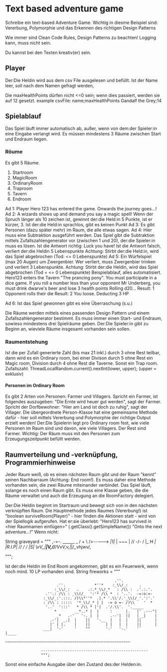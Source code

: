 # Text based  adventure game
Schreibe ein text-based Adventure Game.
Wichtig in diesme Beispiel sind: Vererbung, Polymorphie und das Erkennen des richtigen Design Patterns

Wie immer sind Clean Code Rules, Design Patterns zu beachten! Logging kann, muss nicht sein.

Du kannst bei den Texten kreativ(er) sein.

## Player
Der:Die Heldin wird aus dem csv File ausgelesen und befüllt. Ist der Name leer, soll nach dem Namen gefragt werden,

Die maxHealthPoints dürfen nicht <=0 sein; wenn dies passiert, werden sie auf 12 gesetzt. 
example csvFile:
name;maxHealthPoints
Gandalf the Grey;14

## Spielablauf
Das Spiel läuft immer automatisch ab, außer, wenn von dem:der Spieler:in eine Eingabe verlangt wird.
Es müssen mindestens 3 Räume zwischen Start und Endraum liegen.

### Röume
Es gibt 5 Räume. 
1. Startroom
2. MagicRoom
3. OrdinaryRoom
4. Traproom
5. Tavern
6. Endroom

Ad 1:
Player Hero 123 has entered the game. Onwards the journey goes...!
Ad 2:
A wizards shows up and demand you say a magic spell!
Wenn der Spruch länger als 10 zeichen ist, gewinnt der:die Held:in 5 Punkte, ist er kürzer, 3. Ist der:die Held:in sprachlos, gibt es keinen Punkt
Ad 3:
Es gibt Personen (dazu später mehr) im Raum, die alle etwas sagen. 
Ad 4:
Hier muss eine Subtraktion ausgeführt werden. Das Spiel gibt die Subtraktion mittels Zufallszahlengenerator vor (zwischen 1 und 20), der:die Spieler:in muss es lösen.
Ist die Antwort richtig: Luck you have!
Ist die Antwort falsch, verliert der:die Heldin 5 Lebenspunkte
Achtung: Stirbt der:die Held:in, wird das Spiel abgebrochen (Tod: <= 0 Lebenspunkte)
Ad 5:
Ein Würfelspiel (max 20 Augen) um Zwergenbier. Wer verliert, muss Zwergenbier trinken und verliert 3 Lebenspunkte.
Achtung: Stirbt der:die Heldin, wird das Spiel abgebrochen (Tod = <= 0 Lebenspunkte)
Beispielablauf, alles automatisiert.
Hero123 enters the Tavern "The prancing pony". You must participate in a dice game. If you roll a number less than your opponent Mr Underberg, you must drink dwarve's beer and lose 3 health points
Rolling d20...
Result: 1
Opponent rolls their die
Result: 2
You loose. Deducting 3 HP

Ad 6:
Ist das Spiel gewonnen gibt es eine Überraschung (s.u.)



Die Räume werden mittels eines passenden Design Pattern und einem Zufallszahlengenerator bestimmt. Es muss immer einen Start- und Endraum, sowieso mindestens drei Spielräume geben.
Der:Die Spieler:in gibt zu Beginn an, wieviele Räume insgesamt vorhanden sein sollen.
### Raumentstehung
Ist die per Zufall generierte Zahl (bis max 21 inkl.) durch 3 ohne Rest teilbar, dann wird es ein Ordinary room, bei einer Divison durch 5 ohne Rest ein Magic room, Division durch 4 ohne Rest die Taverne.
Sonst ein Trap room.
Zufallszahl: ThreadLocalRandom.current().nextInt(lower, upper); (upper  = exklusiv)

#### Personen im Ordinary Room
Es gibt 2 Arten von Personen: Farmer und Villagers.
Spricht ein Farmer, ist folgendes auszugeben: "Die Ernte wird heuer gut werden", sagt der Farmer.
Spricht der Dorfbewohner: "Hier am Land ist doch zu ruhig", sagt der Villager.
Die übergeordnete Person-Klasse hat eine gemeinsame Methode dafür - hier soll mittels Vererbung und Polymorphie der richtige Output erzielt werden!
Der:Die Spielerin legt pro Ordinary room fest, wie viele Personen im Raum sind und davon, wie viele Villagers. Der Rest sind Farmer.
Wichtig: Der Räum muss mit den Personen zum Erzeugungszeitpunkt befüllt werden.

## Raumverteilung und -verknüpfung, Programmierhinweise
Jeder Raum weiß, ob es einen nächsten Raum gibt und der Raum "kennt" seinen Nachbarraum (Achtung: End room!). Es muss daher eine Methode vorhanden sein, die zwei Räume miteinander verbindet. 
Das Spiel läuft, solange es noch einen Raum gibt. Es muss eine Klasse geben, die die Räume verwaltet und auch die Erzeugung an die RoomFactory delegiert.

Der:Die Heldin beginnt im Startraum und bewegt sich von in den nächsten verknüpften Raum.
Die Hauptmethode jedes Raumes (Vererbung!) ist "boolean surviveRoom(Player)" - hier finden die Aktionen statt - wird von der Spiellogik aufgerufen.
Hat er:sie überlebt:
"Hero123 has survived in <hier Raumnamen einfügen>" (<room>.getClass().getSimpleName())
"Onto the next adventure...!"
Wenn nicht:

String graveyard = """
,-=-.       ______     _
/  +  \\     />----->  _|1|_
| ~~~ |    // -/- /  |_ H _|
|R.I.P|   //  /  /     |S|
\\vV,,|_____|V,//_____/VvV,v,|_|/,,vhjwv/,

""";

Ist der:die Heldin im End Room angekommen, gibt es ein Feuerwerk, wenn noch mind. 10 LP vorhanden sind.
String fireworks = """


                                                     .''.
                           .''.             *''*    :_\\/_:     .
                          :_\\/_:   .    .:.*_\\/_*   : /\\ :  .'.:.'.
                      .''.: /\\ : _\\(/_  ':'* /\\ *  : '..'.  -=:o:=-
                     :_\\/_:'.:::. /)\\*''*  .|.* '.\\'/.'_\\(/_'.':'.'
                     : /\\ : :::::  '*_\\/_* | |  -= o =- /)\\    '  *
                      '..'  ':::'   * /\\ * |'|  .'/.\\'.  '._____
                          *        __*..* |  |     :      |.   |' .---"|
                           _*   .-'   '-. |  |     .--'|  ||   | _|    |
                        .-'|  _.|  |    ||   '-__  |   |  |    ||      |
                        |' | |.    |    ||       | |   |  |    ||      |
                     ___|  '-'     '    ""       '-'   '-.'    '`      |____
                    ~~~~~~~~~~~~~~~~~~~~~~~~~~~~~~~~~~~~~~~~~~~~~~~~~~~~~~~~
                                        
                    ------------------------------------------------
                    """;
Sonst eine einfache Ausgabe über den Zustand des:der Helden:in.